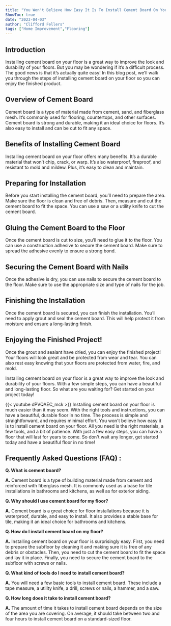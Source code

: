 ```yaml
---
title: "You Won't Believe How Easy It Is To Install Cement Board On Your Floor!"
ShowToc: true 
date: "2023-04-03"
author: "Clifford Fellers" 
tags: ["Home Improvement","Flooring"]
---
```

## Introduction 
Installing cement board on your floor is a great way to improve the look and durability of your floors. But you may be wondering if it’s a difficult process. The good news is that it’s actually quite easy! In this blog post, we’ll walk you through the steps of installing cement board on your floor so you can enjoy the finished product. 

## Overview of Cement Board 
Cement board is a type of material made from cement, sand, and fiberglass mesh. It’s commonly used for flooring, countertops, and other surfaces. Cement board is strong and durable, making it an ideal choice for floors. It’s also easy to install and can be cut to fit any space. 

## Benefits of Installing Cement Board 
Installing cement board on your floor offers many benefits. It’s a durable material that won’t chip, crack, or warp. It’s also waterproof, fireproof, and resistant to mold and mildew. Plus, it’s easy to clean and maintain. 

## Preparing for Installation 
Before you start installing the cement board, you’ll need to prepare the area. Make sure the floor is clean and free of debris. Then, measure and cut the cement board to fit the space. You can use a saw or a utility knife to cut the cement board. 

## Gluing the Cement Board to the Floor 
Once the cement board is cut to size, you’ll need to glue it to the floor. You can use a construction adhesive to secure the cement board. Make sure to spread the adhesive evenly to ensure a strong bond. 

## Securing the Cement Board with Nails 
Once the adhesive is dry, you can use nails to secure the cement board to the floor. Make sure to use the appropriate size and type of nails for the job. 

## Finishing the Installation 
Once the cement board is secured, you can finish the installation. You’ll need to apply grout and seal the cement board. This will help protect it from moisture and ensure a long-lasting finish. 

## Enjoying the Finished Project! 
Once the grout and sealant have dried, you can enjoy the finished project! Your floors will look great and be protected from wear and tear. You can also rest easy knowing that your floors are protected from water, fire, and mold. 

Installing cement board on your floor is a great way to improve the look and durability of your floors. With a few simple steps, you can have a beautiful and long-lasting floor. So what are you waiting for? Get started on your project today!

{{< youtube dPVQAEC_mck >}} 
Installing cement board on your floor is much easier than it may seem. With the right tools and instructions, you can have a beautiful, durable floor in no time. The process is simple and straightforward, and requires minimal effort. You won't believe how easy it is to install cement board on your floor. All you need is the right materials, a few tools, and a bit of patience. With just a few easy steps, you can have a floor that will last for years to come. So don't wait any longer, get started today and have a beautiful floor in no time!

## Frequently Asked Questions (FAQ) :
**Q. What is cement board?**

**A.** Cement board is a type of building material made from cement and reinforced with fiberglass mesh. It is commonly used as a base for tile installations in bathrooms and kitchens, as well as for exterior siding.

**Q. Why should I use cement board for my floor?**

**A.** Cement board is a great choice for floor installations because it is waterproof, durable, and easy to install. It also provides a stable base for tile, making it an ideal choice for bathrooms and kitchens.

**Q. How do I install cement board on my floor?**

**A.** Installing cement board on your floor is surprisingly easy. First, you need to prepare the subfloor by cleaning it and making sure it is free of any debris or obstacles. Then, you need to cut the cement board to fit the space and lay it in place. Finally, you need to secure the cement board to the subfloor with screws or nails.

**Q. What kind of tools do I need to install cement board?**

**A.** You will need a few basic tools to install cement board. These include a tape measure, a utility knife, a drill, screws or nails, a hammer, and a saw.

**Q. How long does it take to install cement board?**

**A.** The amount of time it takes to install cement board depends on the size of the area you are covering. On average, it should take between two and four hours to install cement board on a standard-sized floor.





